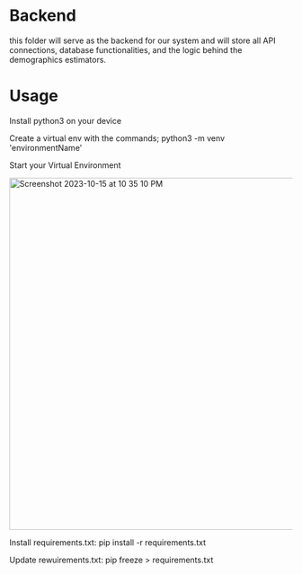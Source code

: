 # Backend
this folder will serve as the backend for our system and will store all API connections, database functionalities, and the logic behind the demographics estimators. 

# Usage
Install python3 on your device

Create a virtual env with the commands; python3 -m venv 'environmentName'

Start your Virtual Environment

<img width="627" alt="Screenshot 2023-10-15 at 10 35 10 PM" src="https://github.com/capstone-23-24/backend/assets/55866340/ba3c7fe9-e0b2-4581-9d37-6dc6002f53ee">

Install requirements.txt: pip install -r requirements.txt

Update rewuirements.txt: pip freeze > requirements.txt
